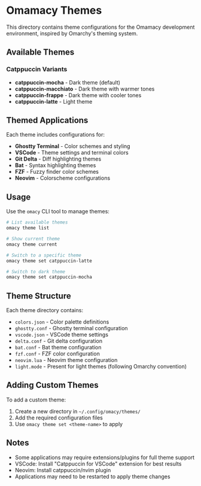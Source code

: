 # Omamacy Themes

This directory contains theme configurations for the Omamacy development environment, inspired by Omarchy's theming system.

## Available Themes

### Catppuccin Variants
- **catppuccin-mocha** - Dark theme (default)
- **catppuccin-macchiato** - Dark theme with warmer tones
- **catppuccin-frappe** - Dark theme with cooler tones  
- **catppuccin-latte** - Light theme

## Themed Applications

Each theme includes configurations for:
- **Ghostty Terminal** - Color schemes and styling
- **VSCode** - Theme settings and terminal colors
- **Git Delta** - Diff highlighting themes
- **Bat** - Syntax highlighting themes
- **FZF** - Fuzzy finder color schemes
- **Neovim** - Colorscheme configurations

## Usage

Use the `omacy` CLI tool to manage themes:

```bash
# List available themes
omacy theme list

# Show current theme
omacy theme current

# Switch to a specific theme
omacy theme set catppuccin-latte

# Switch to dark theme
omacy theme set catppuccin-mocha
```

## Theme Structure

Each theme directory contains:
- `colors.json` - Color palette definitions
- `ghostty.conf` - Ghostty terminal configuration
- `vscode.json` - VSCode theme settings
- `delta.conf` - Git delta configuration
- `bat.conf` - Bat theme configuration
- `fzf.conf` - FZF color configuration
- `neovim.lua` - Neovim theme configuration
- `light.mode` - Present for light themes (following Omarchy convention)

## Adding Custom Themes

To add a custom theme:
1. Create a new directory in `~/.config/omacy/themes/`
2. Add the required configuration files
3. Use `omacy theme set <theme-name>` to apply

## Notes

- Some applications may require extensions/plugins for full theme support
- VSCode: Install "Catppuccin for VSCode" extension for best results
- Neovim: Install catppuccin/nvim plugin
- Applications may need to be restarted to apply theme changes